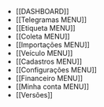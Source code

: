 
- [[DASHBOARD]]
- [[Telegramas MENU]]
- [[Etiqueta MENU]]
- [[Coleta MENU]]
- [[Importações MENU]]
- [[Veículo MENU]]
- [[Cadastros MENU]]
- [[Configurações MENU]]
- [[Financeiro MENU]]
- [[Minha conta MENU]]
- [[Versões]]